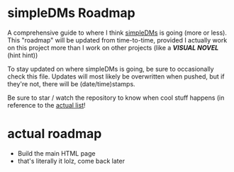 # simpleDMs Roadmap

A comprehensive guide to where I think [simpleDMs](https://github.com/simplesentai/simpleDMs) is going (more or less).
This "roadmap" will be updated from time-to-time, provided I actually work on this project more than I work on other projects (like a ***VISUAL NOVEL*** (hint hint))

To stay updated on where simpleDMs is going, be sure to occasionally check this file. Updates will most likely be overwritten when pushed, but if they're not,
there will be (date/time)stamps.

Be sure to star / watch the repository to know when cool stuff happens (in reference to the [actual list](#actual-roadmap)!

# actual roadmap

<ul>
  <li>Build the main HTML page</li>
  <li>that's literally it lolz, come back later
</ul>
